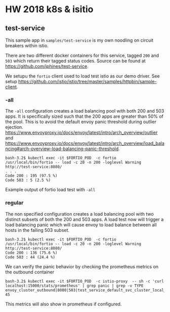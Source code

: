 # HW 2018 k8s & isitio

## test-service
This sample app in `samples/test-service` is my own noodling on circuit breakers
within istio.

There are two different docker containers for this service, tagged `200` and `503` which
return their tagged status codes. Source can be found at https://github.com/jphines/test-service.

We setupu the `fortio` client used to load test istio as our demo driver. See setup https://github.com/istio/istio/tree/master/samples/httpbin/sample-client.


### -all
The `-all` configuration creates a load balancing pool with both 200 and 503 apps. It is specifically
sized such that the 200 apps are greater than 50% of the pool. This is to avoid the default envoy panic
threshold during outlier ejection. https://www.envoyproxy.io/docs/envoy/latest/intro/arch_overview/outlier
and https://www.envoyproxy.io/docs/envoy/latest/intro/arch_overview/load_balancing#arch-overview-load-balancing-panic-threshold.

```
bash-3.2$ kubectl exec -it $FORTIO_POD  -c fortio /usr/local/bin/fortio -- load -c 20 -n 200 -loglevel Warning http://test-service:8080/
. . .
Code 200 : 195 (97.5 %)
Code 503 : 5 (2.5 %)
```

Example output of fortio load test with `-all`

### regular
The non specified configuration creates a load balancing pool with two distinct subsets of both the 200 and 503 apps.
A load test now will trigger a load balancing panic which will cause envoy to load balance between all hosts in 
the failing 503 subset.

```
bash-3.2$ kubectl exec -it $FORTIO_POD  -c fortio /usr/local/bin/fortio -- load -c 20 -n 200 -loglevel Warning http://test-service:8080/
Code 200 : 136 (75.6 %)
Code 503 : 44 (24.4 %)
```

We can verify the panic behavior by checking the prometheus metrics on the outbound container
```
bash-3.2$ kubectl exec -it $FORTIO_POD  -c istio-proxy  -- sh -c 'curl localhost:15000/stats/prometheus' | grep panic | grep -v TYPE
envoy_cluster_outbound|8080|503|test_service_default_svc_cluster_local_lb_healthy_panic{} 45
```

This metrics will also show in prometheus if configured.
